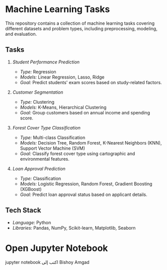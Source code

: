 # Machine Learning Tasks

This repository contains a collection of machine learning tasks covering different datasets and problem types, including preprocessing, modeling, and evaluation.

## Tasks
1. *Student Performance Prediction*  
   - *Type:* Regression  
   - *Models:* Linear Regression, Lasso, Ridge  
   - *Goal:* Predict students' exam scores based on study-related factors.  

2. *Customer Segmentation*  
   - *Type:* Clustering  
   - *Models:* K-Means, Hierarchical Clustering  
   - *Goal:* Group customers based on annual income and spending score.  

3. *Forest Cover Type Classification*  
   - *Type:* Multi-class Classification  
   - *Models:* Decision Tree, Random Forest, K-Nearest Neighbors (KNN), Support Vector Machine (SVM)  
   - *Goal:* Classify forest cover type using cartographic and environmental features.  

4. *Loan Approval Prediction*  
   - *Type:* Classification  
   - *Models:* Logistic Regression, Random Forest, Gradient Boosting (XGBoost)  
   - *Goal:* Predict loan approval status based on applicant details.  

## Tech Stack
- *Language:* Python  
- *Libraries:* Pandas, NumPy, Scikit-learn, Matplotlib, Seaborn  

# Open Jupyter Notebook
jupyter notebook
اكتب إلى Bishoy Amgad
